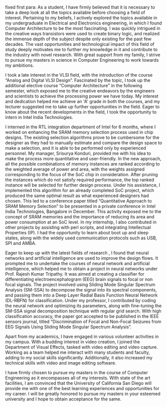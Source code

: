 fixed first para: As a student, I have firmly believed that it is necessary to take a deep look at all the topics available before choosing a field of interest. Pertaining to my beliefs, I actively explored the topics available in my undergraduate in Electrical and Electronics engineering, in which I found Computer Architecture to be the most fascinating. I was quickly intrigued in the creative ways transistors were used to create binary logic, and realized the immense depth of the subject despite only existing for the past few decades. The vast opportunities and technological impact of this field of study deeply motivates me to further my knowledge in it and contribute to the industry with novel research. With great support from my family, I strive to pursue my masters in science in Computer Engineering to work towards my ambitions.

I took a late interest in the VLSI field, with the introduction of the course “Analog and Digital VLSI Design”. Fascinated by the topic,  I took up the additional elective course “Computer Architecture” in the following semester, which exposed me to the creative endeavors by the engineers and scientists to achieve the processing power we have today. My interest and dedication helped me achieve an 'A' grade in both the courses, and my lecturer suggested me to take up further opportunities in the field. Eager to know about the recent developments in the field, I took the opportunity to intern in Intel India Technologies.

I interned in the RTL integration department of Intel for 6 months, where I worked on enhancing the SRAM memory selection process used in chip designs. The existing selection algorithms prove to be cumbersome for the designer as they had to manually estimate and compare the design space to make a selection, and it is able to be performed only by experienced personnel. My manager, Srisurya Konduri, provided me with his idea to make the process more quantitative and user-friendly. In the new approach, all the possible combinations of memory instances are ranked according to the weighted average of power and area, with the weights assigned corresponding to the focus of the SoC chip in consideration. After pruning the instances which do not satisfy required performance, the top ranked instance will be selected for further design process. Under his assistance, I implemented this algorithm for an already completed SoC project, which produced the same optimal result as what experienced designers had chosen. This led to a conference paper titled “Quantitative Approach to SRAM Memory Selection” to be presented in a private conference in Intel India Technologies, Bangalore in December. This activity exposed me to the concept of SRAM memories and the importance of reducing its area and power consumption at an SoC level. In my internship, I also contributed in other projects by assisting with perl scripts, and integrating Intellectual Properties (IP). I had the opportunity to learn about boot up and sleep states, along with the widely used communication protocols such as USB, SPI and AMBA.

Eager to keep up with the latest fields of research , I found that neural networks and artificial intelligence are used to improve the design flows. It prompted me to undertake the courses of neural network and artificial intelligence, which helped me to obtain a project in neural networks under Prof. Rajesh Kumar Tripathy. It was aimed at creating a classifier for differentiating electroencephalogram (EEG) brain signals to focal or non focal signals. The project involved using Sliding Mode Singular Spectrum Analysis (SM-SSA) to decompose the signal into its spectral components, and passing them into a Deep Layer Radial Basis Function Neural Network (DL-RBFN) for classification. Under my professor, I contributed by coding the neural network and optimizing its parameters, along with fine-tuning the SM-SSA signal decomposition technique with regular grid search. With high classification accuracy, the paper got accepted to be published in the IEEE sensors journal, titled “Discrimination of Focal and Non-Focal Seizures from EEG Signals Using Sliding Mode Singular Spectrum Analysis”.

Apart from my academics, I have engaged in various volunteer activities in my campus. With a budding interest in video creation, I joined the Department of Visual Effects, tasked with video editing and video capture. Working as a team helped me interact with many students and faculty, adding to my social skills significantly. Additionally, it also increased my technical skills with video and image editing software.

I have firmly chosen to pursue my masters in the course of Computer Engineering as it encompasses all of my interests. With state of the art facilities, I am convinced that the University of California San Diego will provide me with one of the best learning experiences and opportunities for my career. I will be greatly honored to pursue my masters in your esteemed university and I hope to obtain acceptance for the same.
